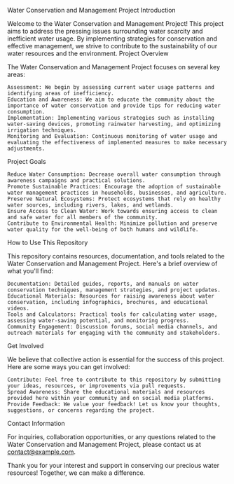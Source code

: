 Water Conservation and Management Project
Introduction

Welcome to the Water Conservation and Management Project! This project aims to address the pressing issues surrounding water scarcity and inefficient water usage. By implementing strategies for conservation and effective management, we strive to contribute to the sustainability of our water resources and the environment.
Project Overview

The Water Conservation and Management Project focuses on several key areas:

    Assessment: We begin by assessing current water usage patterns and identifying areas of inefficiency.
    Education and Awareness: We aim to educate the community about the importance of water conservation and provide tips for reducing water consumption.
    Implementation: Implementing various strategies such as installing water-saving devices, promoting rainwater harvesting, and optimizing irrigation techniques.
    Monitoring and Evaluation: Continuous monitoring of water usage and evaluating the effectiveness of implemented measures to make necessary adjustments.

Project Goals

    Reduce Water Consumption: Decrease overall water consumption through awareness campaigns and practical solutions.
    Promote Sustainable Practices: Encourage the adoption of sustainable water management practices in households, businesses, and agriculture.
    Preserve Natural Ecosystems: Protect ecosystems that rely on healthy water sources, including rivers, lakes, and wetlands.
    Ensure Access to Clean Water: Work towards ensuring access to clean and safe water for all members of the community.
    Contribute to Environmental Health: Minimize pollution and preserve water quality for the well-being of both humans and wildlife.

How to Use This Repository

This repository contains resources, documentation, and tools related to the Water Conservation and Management Project. Here's a brief overview of what you'll find:

    Documentation: Detailed guides, reports, and manuals on water conservation techniques, management strategies, and project updates.
    Educational Materials: Resources for raising awareness about water conservation, including infographics, brochures, and educational videos.
    Tools and Calculators: Practical tools for calculating water usage, assessing water-saving potential, and monitoring progress.
    Community Engagement: Discussion forums, social media channels, and outreach materials for engaging with the community and stakeholders.

Get Involved

We believe that collective action is essential for the success of this project. Here are some ways you can get involved:

    Contribute: Feel free to contribute to this repository by submitting your ideas, resources, or improvements via pull requests.
    Spread Awareness: Share the educational materials and resources provided here within your community and on social media platforms.
    Provide Feedback: We value your feedback! Let us know your thoughts, suggestions, or concerns regarding the project.

Contact Information

For inquiries, collaboration opportunities, or any questions related to the Water Conservation and Management Project, please contact us at contact@example.com.

Thank you for your interest and support in conserving our precious water resources! Together, we can make a difference.
